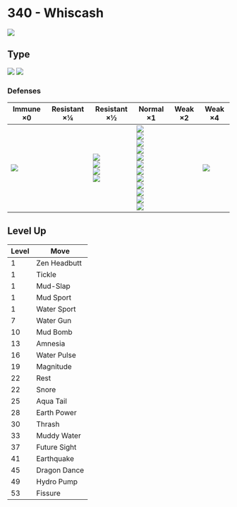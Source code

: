 # 340 - Whiscash
![][340]

## Type

![][water]  ![][ground]

### Defenses

Immune ×0         | Resistant ×¼ | Resistant ×½                                               | Normal ×1                                                                                                                                                                               | Weak ×2 | Weak ×4        | 
---               | ---          | ---                                                        | ---                                                                                                                                                                                     | ---     | ---            | 
![][electric]<br> |              | ![][poison]<br> ![][rock]<br> ![][steel]<br> ![][fire]<br> | ![][normal]<br> ![][fighting]<br> ![][flying]<br> ![][ground]<br> ![][bug]<br> ![][ghost]<br> ![][water]<br> ![][psychic]<br> ![][ice]<br> ![][dragon]<br> ![][dark]<br> ![][fairy]<br> |         | ![][grass]<br> | 

## Level Up

Level | Move         | 
---   | ---          | 
1     | Zen Headbutt | 
1     | Tickle       | 
1     | Mud-Slap     | 
1     | Mud Sport    | 
1     | Water Sport  | 
7     | Water Gun    | 
10    | Mud Bomb     | 
13    | Amnesia      | 
16    | Water Pulse  | 
19    | Magnitude    | 
22    | Rest         | 
22    | Snore        | 
25    | Aqua Tail    | 
28    | Earth Power  | 
30    | Thrash       | 
33    | Muddy Water  | 
37    | Future Sight | 
41    | Earthquake   | 
45    | Dragon Dance | 
49    | Hydro Pump   | 
53    | Fissure      | 

[340]: ../img/pokemon/340.png
[normal]: ../img/types/normal.png
[fire]: ../img/types/fire.png
[fighting]: ../img/types/fighting.png
[water]: ../img/types/water.png
[flying]: ../img/types/flying.png
[grass]: ../img/types/grass.png
[poison]: ../img/types/poison.png
[electric]: ../img/types/electric.png
[ground]: ../img/types/ground.png
[psychic]: ../img/types/psychic.png
[rock]: ../img/types/rock.png
[ice]: ../img/types/ice.png
[bug]: ../img/types/bug.png
[dragon]: ../img/types/dragon.png
[ghost]: ../img/types/ghost.png
[dark]: ../img/types/dark.png
[steel]: ../img/types/steel.png
[fairy]: ../img/types/fairy.png
